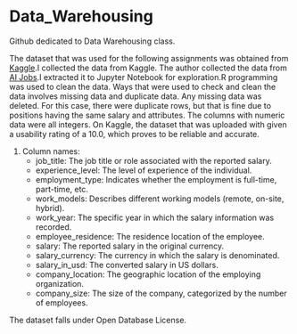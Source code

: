 # Data_Warehousing
Github dedicated to Data Warehousing class.

The dataset that was used for the following assignments was obtained from [Kaggle](https://www.kaggle.com/datasets/sazidthe1/data-science-salaries).I collected the data from Kaggle. The author collected the data from [AI Jobs](https://ai-jobs.net/).I extracted it to Jupyter Notebook for exploration.R programming was used to clean the data. Ways that were used to check and clean the data involves missing data and duplicate data. Any missing data was deleted. For this case, there were duplicate rows, but that is fine due to positions having the same salary and attributes. The columns with numeric data were all integers. On Kaggle, the dataset that was uploaded with given a usability rating of a 10.0, which proves to be reliable and accurate. 

1. Column names:
    - job_title: The job title or role associated with the reported salary.
    - experience_level:	The level of experience of the individual.
    - employment_type:	Indicates whether the employment is full-time, part-time, etc.
    - work_models:	Describes different working models (remote, on-site, hybrid).
    - work_year:	The specific year in which the salary information was recorded.
    - employee_residence:	The residence location of the employee.
    - salary:	The reported salary in the original currency.
    - salary_currency:	The currency in which the salary is denominated.
    - salary_in_usd:	The converted salary in US dollars.
    - company_location:	The geographic location of the employing organization.
    - company_size:	The size of the company, categorized by the number of employees.

The dataset falls under Open Database License.

